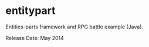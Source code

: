 entitypart
==========

Entities-parts framework and RPG battle example (Java).

Release Date: May 2014

